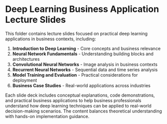 # Deep Learning Business Application Lecture Slides

This folder contains lecture slides focused on practical deep learning applications in business contexts, including:

1. **Introduction to Deep Learning** - Core concepts and business relevance
2. **Neural Network Fundamentals** - Understanding building blocks and architectures
3. **Convolutional Neural Networks** - Image analysis in business contexts
4. **Recurrent Neural Networks** - Sequential data and time series analysis
5. **Model Training and Evaluation** - Practical considerations for deployment
6. **Business Case Studies** - Real-world applications across industries

Each slide deck includes conceptual explanations, code demonstrations, and practical business applications to help business professionals understand how deep learning techniques can be applied to real-world decision-making scenarios. The content balances theoretical understanding with hands-on implementation guidance. 